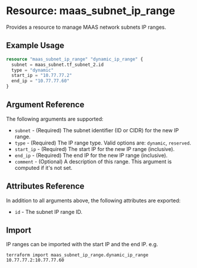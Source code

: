 
# Resource: maas_subnet_ip_range

Provides a resource to manage MAAS network subnets IP ranges.

## Example Usage

```terraform
resource "maas_subnet_ip_range" "dynamic_ip_range" {
  subnet = maas_subnet.tf_subnet_2.id
  type = "dynamic"
  start_ip = "10.77.77.2"
  end_ip = "10.77.77.60"
}
```

## Argument Reference

The following arguments are supported:

* `subnet` - (Required) The subnet identifier (ID or CIDR) for the new IP range.
* `type` - (Required) The IP range type. Valid options are: `dynamic`, `reserved`.
* `start_ip` - (Required) The start IP for the new IP range (inclusive).
* `end_ip` - (Required) The end IP for the new IP range (inclusive).
* `comment` - (Optional) A description of this range. This argument is computed if it's not set.

## Attributes Reference

In addition to all arguments above, the following attributes are exported:

* `id` - The subnet IP range ID.

## Import

IP ranges can be imported with the start IP and the end IP. e.g.

```shell
terraform import maas_subnet_ip_range.dynamic_ip_range 10.77.77.2:10.77.77.60
```
